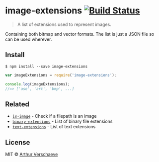 # image-extensions [![Build Status](https://travis-ci.org/arthurvr/image-extensions.svg?branch=master)](https://travis-ci.org/arthurvr/image-extensions)

> A list of extensions used to represent images. 

Containing both bitmap and vector formats. The list is just a JSON file so can be used wherever.

## Install

```
$ npm install --save image-extensions
```

```js
var imageExtensions = require('image-extensions');

console.log(imageExtensions);
//=> ['ase', 'art', 'bmp', ...]
```

## Related

- [`is-image`](https://github.com/sindresorhus/is-image) - Check if a filepath is an image
- [`binary-extensions`](https://github.com/sindresorhus/binary-extensions) - List of binary file extensions
- [`text-extensions`](https://github.com/sindresorhus/text-extensions) - List of text extensions

## License

MIT © [Arthur Verschaeve](https://github.com/arthurvr)
